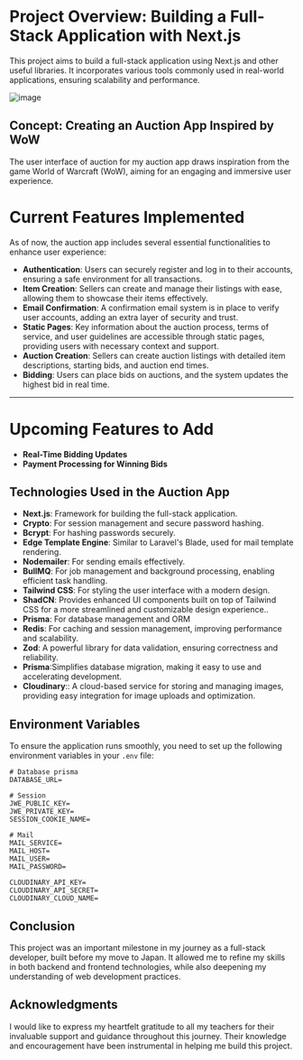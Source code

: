 # Project Overview: Building a Full-Stack Application with Next.js

This project aims to build a full-stack application using Next.js and other useful libraries. It incorporates various tools commonly used in real-world applications, ensuring scalability and performance.

![image](https://github.com/user-attachments/assets/0a06d0d3-4712-404a-a9d4-af4d4e4777af)


## Concept: Creating an Auction App Inspired by WoW

The user interface of auction for my auction app draws inspiration from the game World of Warcraft (WoW), aiming for an engaging and immersive user experience.

# Current Features Implemented

As of now, the auction app includes several essential functionalities to enhance user experience:

- **Authentication**: Users can securely register and log in to their accounts, ensuring a safe environment for all transactions.
- **Item Creation**: Sellers can create and manage their listings with ease, allowing them to showcase their items effectively.
- **Email Confirmation**: A confirmation email system is in place to verify user accounts, adding an extra layer of security and trust.
- **Static Pages**: Key information about the auction process, terms of service, and user guidelines are accessible through static pages, providing users with necessary context and support.
- **Auction Creation**: Sellers can create auction listings with detailed item descriptions, starting bids, and auction end times.
- **Bidding**: Users can place bids on auctions, and the system updates the highest bid in real time.

---

# Upcoming Features to Add

- **Real-Time Bidding Updates**
- **Payment Processing for Winning Bids**

## Technologies Used in the Auction App

-   **Next.js**: Framework for building the full-stack application.
-   **Crypto**: For session management and secure password hashing.
-   **Bcrypt**: For hashing passwords securely.
-   **Edge Template Engine**: Similar to Laravel's Blade, used for mail template rendering.
-   **Nodemailer**: For sending emails effectively.
-   **BullMQ**: For job management and background processing, enabling efficient task handling.
-   **Tailwind CSS**: For styling the user interface with a modern design.
-   **ShadCN**: Provides enhanced UI components built on top of Tailwind CSS for a more streamlined and customizable design experience..
-   **Prisma**: For database management and ORM
-   **Redis**: For caching and session management, improving performance and scalability.
-   **Zod**: A powerful library for data validation, ensuring correctness and reliability.
-   **Prisma**:Simplifies database migration, making it easy to use and accelerating development.
-   **Cloudinary**:: A cloud-based service for storing and managing images, providing easy integration for image uploads and optimization.  

## Environment Variables

To ensure the application runs smoothly, you need to set up the following environment variables in your `.env` file:

```plaintext
# Database prisma
DATABASE_URL=

# Session
JWE_PUBLIC_KEY=
JWE_PRIVATE_KEY=
SESSION_COOKIE_NAME=

# Mail
MAIL_SERVICE=
MAIL_HOST=
MAIL_USER=
MAIL_PASSWORD=

CLOUDINARY_API_KEY=
CLOUDINARY_API_SECRET=
CLOUDINARY_CLOUD_NAME=
```

## Conclusion

This project was an important milestone in my journey as a full-stack developer, built before my move to Japan. It allowed me to refine my skills in both backend and frontend technologies, while also deepening my understanding of web development practices. 


## Acknowledgments

I would like to express my heartfelt gratitude to all my teachers for their invaluable support and guidance throughout this journey. Their knowledge and encouragement have been instrumental in helping me build this project.
